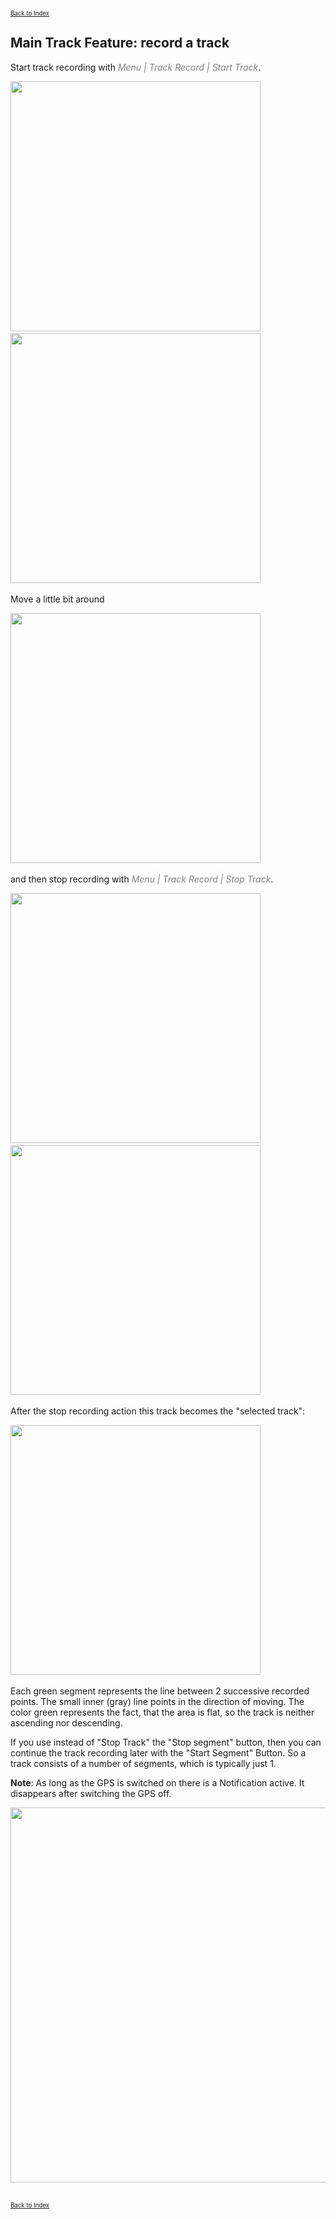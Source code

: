 <small><small><a href="../../../index.md">Back to Index</a></small></small>

## Main Track Feature: record a track

Start track recording with <span style="color:gray">*Menu | Track Record | Start Track*</span>.

<img src="./Track_Record_1.png" width="400" />&nbsp;
<img src="./Track_Record_2.png" width="400" />&nbsp;

Move a little bit around 

<img src="./Track_Record_3.png" width="400" />&nbsp;

and then stop recording with <span style="color:gray">*Menu | Track Record | Stop Track*</span>.

<img src="./Track_Record_4.png" width="400" />&nbsp;
<img src="./Track_Record_5.png" width="400" />&nbsp;

After the stop recording action this track becomes the "selected track":
 
<img src="./Track_Record_6.png" width="400" />&nbsp;

Each green segment represents the line between 2 successive recorded points. The small inner (gray) line
points in the direction of moving. The color green represents the fact, that the area is flat, so the 
track is neither ascending nor descending.

If you use instead of "Stop Track" the "Stop segment" button, then you can continue the track recording later
with the "Start Segment" Button. So a track consists of a number of segments, which is typically just 1.

**Note**: As long as the GPS is switched on there is a Notification active. It disappears after switching the GPS off.

<img src="./notification.png" width="600" />&nbsp;

<small><small><a href="../../../index.md">Back to Index</a></small></small>